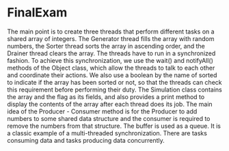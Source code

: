 # FinalExam

The main point is to create three threads that perform different tasks on a  shared array of integers. The Generator thread fills the array with random  numbers, the Sorter thread sorts the array in ascending order, and the  Drainer thread clears the array. The threads have to run in a synchronized  fashion. To achieve this synchronization, we use the wait() and notifyAll()  methods of the Object class, which allow the threads to talk to each other  and coordinate their actions. We also use a boolean by the name of sorted  to indicate if the array has been sorted or not, so that the threads can  check this requirement before performing their duty. The Simulation class  contains the array and the flag as its fields, and also provides a print  method to display the contents of the array after each thread does its job. The main idea of the Producer - Consumer method is for the Producer to  add numbers to some shared data structure and the consumer is required  to remove the numbers from that structure. The buffer is used as a queue.  It is a classic example of a multi-threaded synchronization. There are tasks  consuming data and tasks producing data concurrently.
